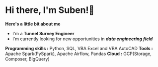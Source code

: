 # Hi there, I'm Suben!👋

**Here's a little bit about me**
* I'm a **Tunnel Survey Engineer**
* I'm currently looking for new opportunities in **_data engineering field_**

**Programming skills :** Python, SQL, VBA Excel and VBA AutoCAD
**Tools :** Apache Spark(PySpark), Apache Airflow, Pandas
**Cloud :** GCP(Storage, Composer, BigQuery)
